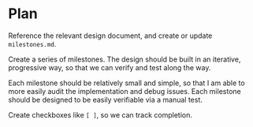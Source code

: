# Plan

Reference the relevant design document, and create or update `milestones.md`.

Create a series of milestones. The design should be built in an iterative, progressive way, so that we can verify and test along the way.

Each milestone should be relatively small and simple, so that I am able to more easily audit the implementation and debug issues. Each milestone should be designed to be easily verifiable via a manual test.

Create checkboxes like `[ ]`, so we can track completion.